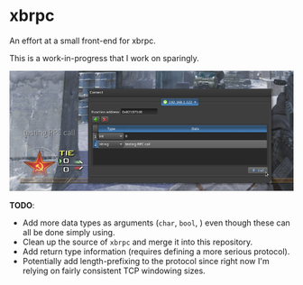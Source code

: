 # xbrpc
An effort at a small front-end for xbrpc.

This is a work-in-progress that I work on sparingly.

![screenshot](meta/screen.png)

**TODO**:
- Add more data types as arguments (`char`, `bool`, ) even though these can all be done simply using.
- Clean up the source of `xbrpc` and merge it into this repository. 
- Add return type information (requires defining a more serious protocol).
- Potentially add length-prefixing to the protocol since right now I'm relying on fairly consistent TCP windowing sizes.
